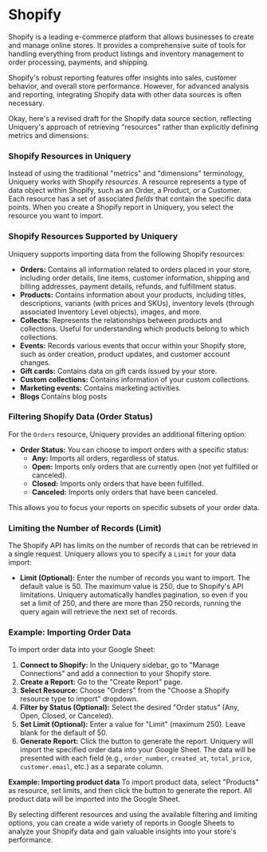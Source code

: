 # Shopify

Shopify is a leading e-commerce platform that allows businesses to create and manage online stores. It provides a comprehensive suite of tools for handling everything from product listings and inventory management to order processing, payments, and shipping.&#x20;

Shopify's robust reporting features offer insights into sales, customer behavior, and overall store performance. However, for advanced analysis and reporting, integrating Shopify data with other data sources is often necessary.

Okay, here's a revised draft for the Shopify data source section, reflecting Uniquery's approach of retrieving "resources" rather than explicitly defining metrics and dimensions:

### **Shopify Resources in Uniquery**

Instead of using the traditional "metrics" and "dimensions" terminology, Uniquery works with Shopify _resources_. A resource represents a type of data object within Shopify, such as an Order, a Product, or a Customer. Each resource has a set of associated _fields_ that contain the specific data points. When you create a Shopify report in Uniquery, you select the resource you want to import.

### **Shopify Resources Supported by Uniquery**

Uniquery supports importing data from the following Shopify resources:

* **Orders:** Contains all information related to orders placed in your store, including order details, line items, customer information, shipping and billing addresses, payment details, refunds, and fulfillment status.
* **Products:** Contains information about your products, including titles, descriptions, variants (with prices and SKUs), inventory levels (through associated Inventory Level objects), images, and more.
* **Collects:** Represents the relationships between products and collections. Useful for understanding which products belong to which collections.
* **Events:** Records various events that occur within your Shopify store, such as order creation, product updates, and customer account changes.
* **Gift cards:** Contains data on gift cards issued by your store.
* **Custom collections:** Contains information of your custom collections.
* **Marketing events:** Contains marketing activities.
* **Blogs** Contains blog posts

### **Filtering Shopify Data (Order Status)**

For the `Orders` resource, Uniquery provides an additional filtering option:

* **Order Status:** You can choose to import orders with a specific status:
  * **Any:** Imports all orders, regardless of status.
  * **Open:** Imports only orders that are currently open (not yet fulfilled or canceled).
  * **Closed:** Imports only orders that have been fulfilled.
  * **Canceled:** Imports only orders that have been canceled.

This allows you to focus your reports on specific subsets of your order data.

### **Limiting the Number of Records (Limit)**

The Shopify API has limits on the number of records that can be retrieved in a single request. Uniquery allows you to specify a `Limit` for your data import:

* **Limit (Optional):** Enter the number of records you want to import. The default value is 50. The maximum value is 250, due to Shopify's API limitations. Uniquery automatically handles pagination, so even if you set a limit of 250, and there are more than 250 records, running the query again will retrieve the next set of records.

### **Example: Importing Order Data**

To import order data into your Google Sheet:

1. **Connect to Shopify:** In the Uniquery sidebar, go to "Manage Connections" and add a connection to your Shopify store.
2. **Create a Report:** Go to the "Create Report" page.
3. **Select Resource:** Choose "Orders" from the "Choose a Shopify resource type to import" dropdown.
4. **Filter by Status (Optional):** Select the desired "Order status" (Any, Open, Closed, or Canceled).
5. **Set Limit (Optional):** Enter a value for "Limit" (maximum 250). Leave blank for the default of 50.
6. **Generate Report:** Click the button to generate the report. Uniquery will import the specified order data into your Google Sheet. The data will be presented with each field (e.g., `order_number`, `created_at`, `total_price`, `customer.email`, etc.) as a separate column.

**Example: Importing product data** To import product data, select "Products" as resource, set limits, and then click the button to generate the report. All product data will be imported into the Google Sheet.

By selecting different resources and using the available filtering and limiting options, you can create a wide variety of reports in Google Sheets to analyze your Shopify data and gain valuable insights into your store's performance.
